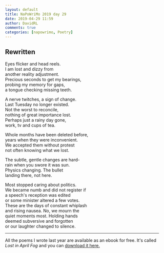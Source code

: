 ```yaml
---  
layout: default  
title: NaPoWriMo 2019 day 29  
date: 2019-04-29 11:59  
author: DavidRL  
comments: true  
categories: [napowrimo, Poetry]  
---  
```

<!-- wp:heading -->  
<h2>Rewritten</h2>  
<!-- /wp:heading -->  

<!-- wp:paragraph -->  
<p>Eyes flicker and head reels.<br />  
I am lost and dizzy from<br />  
another reality adjustment.<br />  
Precious seconds to get my bearings,<br />  
probing my memory for gaps,<br />  
a tongue checking missing teeth.</p>  
<!-- /wp:paragraph -->  

<!-- wp:paragraph -->  
<p>A nerve twitches, a sign of change.<br />  
Last Tuesday no longer existed.<br />  
Not the worst to reconcile,<br />  
nothing of great importance lost.<br />  
Perhaps just a rainy day gone,<br />  
work, tv and cups of tea.</p>  
<!-- /wp:paragraph -->  

<!-- wp:paragraph -->  
<p>Whole months have been deleted before,<br />  
years when they were inconvenient.<br />  
We accepted them without protest<br />  
not often knowing what we lost.</p>  
<!-- /wp:paragraph -->  

<!-- wp:paragraph -->  
<p>The subtle, gentle changes are hard-<br />  
rain when you swore it was sun.<br />  
Physics changing. The bullet<br />  
landing there, not here.</p>  
<!-- /wp:paragraph -->  

<!-- wp:paragraph -->  
<p>Most stopped caring about politics.<br />  
We became numb and did not register if<br />  
a speech's reception was edited<br />  
or some minister altered a few votes.<br />  
These are the days of constant whiplash<br />  
and rising nausea. No, we mourn the <br />  
quiet moments most. Holding hands<br />  
deemed subversive and forgotten<br />  
or our laughter changed to silence. </p>  
<!-- /wp:paragraph -->  
<hr>
<p>All the poems I wrote last year are available as an ebook for free. It's called <em>Lost in April Fog </em>and you can <a href="/aprilfog/">download it here. </a></p>  
